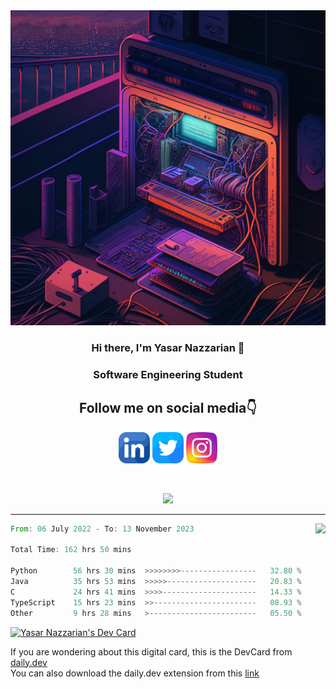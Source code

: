 <!--Banner-->
<div align="center">
  <img src="images/PcAI.jpg" alt="Profile Banner">
  
  ### Hi there, I'm Yasar Nazzarian 👋
  ### Software Engineering Student
  ## Follow me on social media👇
</div>

<!--Social media links-->
<div align="center">
  <a href="https://ca.linkedin.com/in/yasarnazzarian-98"><img align="center" src="https://raw.githubusercontent.com/Yasar2019/Yasar2019/main/images/linkedin.png" alt="icon | LinkedIn" width="50px"></a>
  <a href="https://www.twitter.com/yasarnazarian/"><img align="center" src="https://raw.githubusercontent.com/Yasar2019/Yasar2019/main/images/twitter.png" alt="icon | Twitter" width="50px"></a>
  <a href="https://www.instagram.com/yasar.nazarian/"><img align="center" src="https://raw.githubusercontent.com/Yasar2019/Yasar2019/main/images/instagram.png" alt="icon | Instagram" width="50px"></a>
 
   <br/> <br/>
 ![](https://komarev.com/ghpvc/?username=Yasar2019&color=blue)
</div>

---

<img align="right" height="180em" src="https://github-readme-stats.vercel.app/api?username=Yasar2019&show_icons=true&theme=tokyonight&show=reviews,discussions_started,discussions_answered,prs_merged,prs_merged_percentage" />

<!--START_SECTION:waka-->

```rust
From: 06 July 2022 - To: 13 November 2023

Total Time: 162 hrs 50 mins

Python        56 hrs 30 mins  >>>>>>>>-----------------   32.80 %
Java          35 hrs 53 mins  >>>>>--------------------   20.83 %
C             24 hrs 41 mins  >>>>---------------------   14.33 %
TypeScript    15 hrs 23 mins  >>-----------------------   08.93 %
Other         9 hrs 28 mins   >------------------------   05.50 %
```

<!--END_SECTION:waka-->

<!--### Recent Activity

```text
Python     1 hr 37 mins    ███████████████████▓░░░░░   79.30 %
Other      11 mins         ██▒░░░░░░░░░░░░░░░░░░░░░░    9.22 %
Markdown   6 mins          █▒░░░░░░░░░░░░░░░░░░░░░░░    5.50 %
Git        6 mins          █▒░░░░░░░░░░░░░░░░░░░░░░░    5.01 %
XML        1 min           ▒░░░░░░░░░░░░░░░░░░░░░░░░    0.97 %
```-->
<!--
[![github-readme-twitter](https://github-readme-twitter.gazf.vercel.app/api?id=yasarnazarian&layout=wide)](https://github.com/gazf/github-readme-twitter) 
 -->
<a href="https://app.daily.dev/yas1998"><img src="https://api.daily.dev/devcards/02ff78574b064333b0ea73bd6ba50f95.png?r=uf4" width="400" alt="Yasar Nazzarian's Dev  Card"/></a>

If you are wondering about this digital card, this is the DevCard from [daily.dev](https://daily.dev/)<br />
You can also download the daily.dev extension from this [link](https://api.daily.dev/get?_ga=2.119423488.800246194.1657125023-620882592.1657125023)

<!--
**Yasar2019/Yasar2019** is a ✨ _special_ ✨ repository because its `README.md` (this file) appears on your GitHub profile.

Here are some ideas to get you started:

- 🔭 I’m currently working on ...
- 🌱 I’m currently learning ...
- 👯 I’m looking to collaborate on ...
- 🤔 I’m looking for help with ...
- 💬 Ask me about ...
- 📫 How to reach me: ...
- 😄 Pronouns: ...
- ⚡ Fun fact: ...
-->
